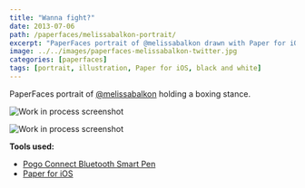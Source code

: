 ```yaml
---
title: "Wanna fight?"
date: 2013-07-06
path: /paperfaces/melissabalkon-portrait/
excerpt: "PaperFaces portrait of @melissabalkon drawn with Paper for iOS on an iPad."
image: ../../images/paperfaces-melissabalkon-twitter.jpg
categories: [paperfaces]
tags: [portrait, illustration, Paper for iOS, black and white]
---
```


PaperFaces portrait of [@melissabalkon](https://twitter.com/melissabalkon) holding a boxing stance.

![Work in process screenshot](../../images/paperfaces-melissabalkon-process-1-lg.jpg)

![Work in process screenshot](../../images/paperfaces-melissabalkon-process-2-lg.jpg)

**Tools used:**

- [Pogo Connect Bluetooth Smart Pen](https://www.amazon.com/gp/product/B009K448L4/ref=as_li_ss_tl?ie=UTF8&camp=1789&creative=390957&creativeASIN=B009K448L4&linkCode=as2&tag=mademist-20)
- [Paper for iOS](https://paper.bywetransfer.com/)

